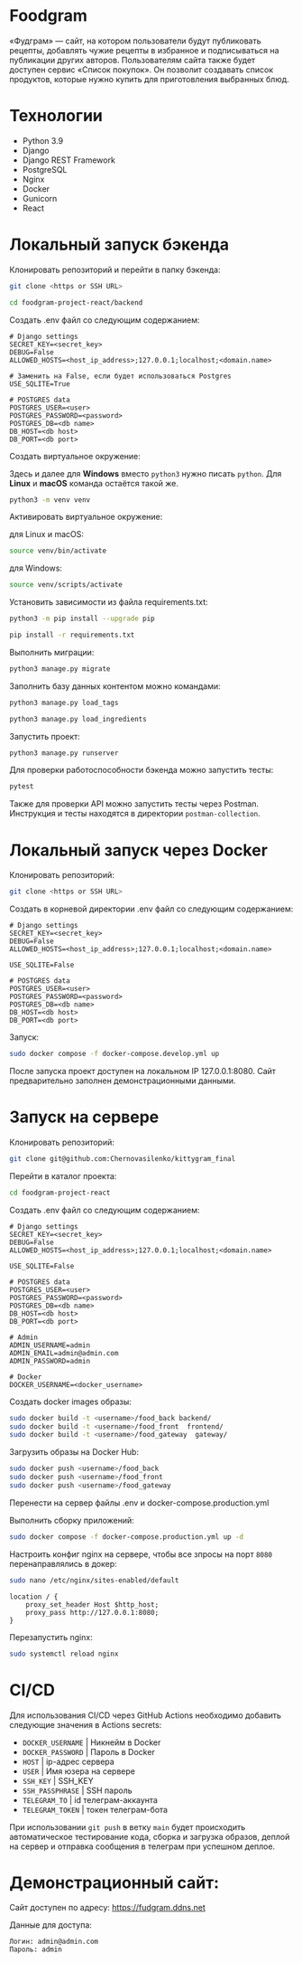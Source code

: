 # Foodgram
«Фудграм» — сайт, на котором пользователи будут публиковать рецепты, добавлять чужие рецепты в избранное и подписываться на публикации других авторов. Пользователям сайта также будет доступен сервис «Список покупок». Он позволит создавать список продуктов, которые нужно купить для приготовления выбранных блюд.

# Технологии
- Python 3.9
- Django
- Django REST Framework
- PostgreSQL
- Nginx
- Docker
- Gunicorn
- React

# Локальный запуск бэкенда
Клонировать репозиторий и перейти в папку бэкенда:

```bash
git clone <https or SSH URL>

cd foodgram-project-react/backend
```

Создать .env файл со следующим содержанием:

```
# Django settings
SECRET_KEY=<secret_key>
DEBUG=False
ALLOWED_HOSTS=<host_ip_address>;127.0.0.1;localhost;<domain.name>

# Заменить на False, если будет использоваться Postgres
USE_SQLITE=True

# POSTGRES data
POSTGRES_USER=<user>
POSTGRES_PASSWORD=<password>
POSTGRES_DB=<db name>
DB_HOST=<db host>
DB_PORT=<db port>
```

Cоздать виртуальное окружение:

Здесь и далее для **Windows** вместо `python3` нужно писать `python`. Для **Linux** и **macOS** команда остаётся такой же.

```bash
python3 -m venv venv
```

Активировать виртуальное окружение:

для Linux и macOS:
```bash
source venv/bin/activate
```

для Windows:
```bash
source venv/scripts/activate
```

Установить зависимости из файла requirements.txt:

```bash
python3 -m pip install --upgrade pip
```

```bash
pip install -r requirements.txt
```
Выполнить миграции:

```bash
python3 manage.py migrate
```

Заполнить базу данных контентом можно командами:

```bash
python3 manage.py load_tags

python3 manage.py load_ingredients
```

Запустить проект:

```bash
python3 manage.py runserver
```

Для проверки работоспособности бэкенда можно запустить тесты:
```bash
pytest
```

Также для проверки API можно запустить тесты через Postman. Инструкция и тесты находятся в директории `postman-collection`.


# Локальный запуск через Docker

Клонировать репозиторий:

```bash
git clone <https or SSH URL>
```

Создать в корневой директории .env файл со следующим содержанием:

```
# Django settings
SECRET_KEY=<secret_key>
DEBUG=False
ALLOWED_HOSTS=<host_ip_address>;127.0.0.1;localhost;<domain.name>

USE_SQLITE=False

# POSTGRES data
POSTGRES_USER=<user>
POSTGRES_PASSWORD=<password>
POSTGRES_DB=<db name>
DB_HOST=<db host>
DB_PORT=<db port>
```

Запуск:

```bash
sudo docker compose -f docker-compose.develop.yml up
```

После  запуска проект доступен на локальном IP 127.0.0.1:8080.
Сайт предварительно заполнен демонстрационными данными.

# Запуск на сервере
Клонировать репозиторий:

```bash
git clone git@github.com:Chernovasilenko/kittygram_final
```

Перейти в каталог проекта:

```bash
cd foodgram-project-react
```

Создать .env файл со следующим содержанием:

```
# Django settings
SECRET_KEY=<secret_key>
DEBUG=False
ALLOWED_HOSTS=<host_ip_address>;127.0.0.1;localhost;<domain.name>

USE_SQLITE=False

# POSTGRES data
POSTGRES_USER=<user>
POSTGRES_PASSWORD=<password>
POSTGRES_DB=<db name>
DB_HOST=<db host>
DB_PORT=<db port>

# Admin
ADMIN_USERNAME=admin
ADMIN_EMAIL=admin@admin.com
ADMIN_PASSWORD=admin

# Docker 
DOCKER_USERNAME=<docker_username>
```

Создать docker images образы:

```bash
sudo docker build -t <username>/food_back backend/
sudo docker build -t <username>/food_front  frontend/
sudo docker build -t <username>/food_gateway  gateway/
```

Загрузить образы на Docker Hub:

```bash
sudo docker push <username>/food_back
sudo docker push <username>/food_front
sudo docker push <username>/food_gateway
```

Перенести на сервер файлы .env и docker-compose.production.yml

Выполнить сборку приложений:
```bash
sudo docker compose -f docker-compose.production.yml up -d
```

Настроить конфиг nginx на сервере, чтобы все зпросы на порт `8080` перенаправлялись в докер:

```bash
sudo nano /etc/nginx/sites-enabled/default
```

```
location / {
    proxy_set_header Host $http_host;
    proxy_pass http://127.0.0.1:8080;
}
```

Перезапустить nginx:
```bash
sudo systemctl reload nginx
```

# CI/CD

Для использования CI/CD через GitHub Actions необходимо добавить следующие значения в Actions secrets:
- `DOCKER_USERNAME` | Никнейм в Docker
- `DOCKER_PASSWORD` | Пароль в Docker
- `HOST` | ip-адрес сервера
- `USER` | Имя юзера на сервере
- `SSH_KEY` | SSH_KEY
- `SSH_PASSPHRASE` | SSH пароль
- `TELEGRAM_TO` | id телеграм-аккаунта
- `TELEGRAM_TOKEN` | токен телеграм-бота

При использовании `git push` в ветку `main` будет происходить автоматическое тестирование кода, сборка и загрузка образов, деплой на сервер и отправка сообщения в телеграм при успешном деплое.

# Демонстрационный сайт:

Сайт доступен по адресу: https://fudgram.ddns.net

Данные для доступа:

``` 
Логин: admin@admin.com
Пароль: admin
```
